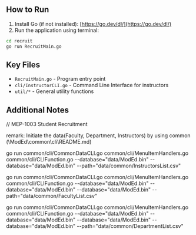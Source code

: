 ##  How to Run

1. Install Go (if not installed): [https://go.dev/dl/](https://go.dev/dl/)
2. Run the application using terminal:
```bash
cd recruit
go run RecruitMain.go
```

##  Key Files

- `RecruitMain.go` - Program entry point
- `cli/InstructorCLI.go` - Command Line Interface for instructors
- `util/*` - General utility functions


## Additional Notes

// MEP-1003 Student Recruitment

remark: Initiate the data(Faculty, Department, Instructors) by using common (\ModEd\common\cli\README.md)

go run common/cli/CommonDataCLI.go common/cli/MenuItemHandlers.go common/cli/CLIFunction.go --database="data/ModEd.bin"  --database="data/ModEd.bin" --path="data/common/InstructorsList.csv"

go run common/cli/CommonDataCLI.go common/cli/MenuItemHandlers.go common/cli/CLIFunction.go --database="data/ModEd.bin"  --database="data/ModEd.bin" --database="data/ModEd.bin" --path="data/common/FacultyList.csv"

go run common/cli/CommonDataCLI.go common/cli/MenuItemHandlers.go common/cli/CLIFunction.go --database="data/ModEd.bin"  --database="data/ModEd.bin" --database="data/ModEd.bin" --database="data/ModEd.bin" --path="data/common/DepartmentList.csv"
